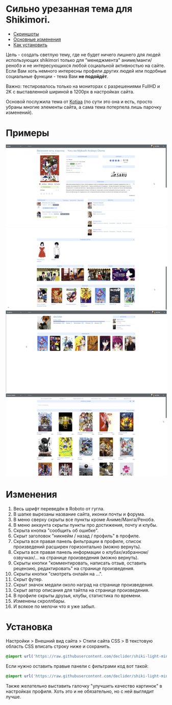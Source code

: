 # Сильно урезанная тема для Shikimori.

 - [Скриншоты](#примеры)
 - [Основные изменения](#изменения)
 - [Как установить](#установка)

Цель - создать светлую тему, где не будет ничего лишнего для людей использующих shikimori только для "менеджмента" аниме/манги/ренобэ и не интересующихся любой социальной активностью на сайте. Если Вам хоть немного интересны профили других людей или подобные социальные функции - тема Вам **не подойдёт**.

Важно: тестировалось только на мониторах с разрешениями FullHD и 2K с выставленной шириной в 1200px в настройках сайта.

Основой послужила тема от [Kotiaa](https://github.com/Kotiaa/shiki-light) (по сути это она и есть, просто убраны многие элементы сайта, а сама тема потерпела лишь парочку изменений).

# Примеры
![2](/examples/2.png)
![4](/examples/4.png)
![1](/examples/1.png)
![3](/examples/3.png)

# Изменения
1. Весь шрифт переведён в Roboto от гугла.
2. В шапке вырезаны название сайта, иконки почты и форума.
3. В меню сверху скрыты все пункты кроме Аниме/Манга/Ренобэ.
4. В меню аккаунта скрыты пункты про достижения, почту и клубы.
5. Скрыта кнопка "сообщить об ошибке".
6. Скрыт заголовок "никнейм / назад / профиль" в профиле.
7. Скрыта вся правая панель фильтрации в профиле, список произведений расширен горизонтально (можно вернуть).
8. Скрыта вся правая панель информации о клубах/избранном/озвучках/... на странице произведения (можно вернуть).
9. Скрыты кнопки "комментировать, написать отзыв, оставить рецензию, редактировать" на странице произведения.
10. Скрыты кнопки "смотреть онлайн на ...".
11. Скрыт футер.
12. Скрыт значок медали около наград на странице произведения.
13. Скрыт автор описания для тайтла на странице произведения.
14. В профиле скрыты друзья, клубы, статистика по времени.
15. Изменены скроллбары.
16. И всякое по мелочи что я уже забыл.

# Установка
Настройки > Внешний вид сайта > Стили сайта CSS > В текстовую область CSS вписать строку ниже и сохранить.
```css
@import url('https://raw.githubusercontent.com/declider/shiki-light-mini/master/shiki-light-theme.css');
```

Если нужно оставить правые панели с фильтрами код вот такой:

```css
@import url('https://raw.githubusercontent.com/declider/shiki-light-mini/master/shiki-light-theme-sidebars.css');
```

Также желательно выставить галочку "улучшить качество картинок" в настройках профиля. Хоть это и не обязательно, но с ней выглядит лучше.
